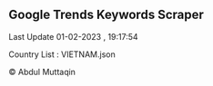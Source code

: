 

## Google Trends Keywords Scraper 
 
Last Update 01-02-2023 , 19:17:54

Country List :
VIETNAM.json



© Abdul Muttaqin 

